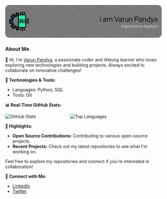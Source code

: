 ![Header Image](./header.png)
### About Me

👋 Hi, I'm [Varun Pandya](https://github.com/Pandyavarun), a passionate coder and lifelong learner who loves exploring new technologies and building projects. Always excited to collaborate on innovative challenges!

**🔧 Technologies & Tools:**
- Languages: Python, SQL
- Tools: Git

**📊 Real-Time GitHub Stats:**

<img src="https://github-readme-stats.vercel.app/api/top-langs?username=Pandyavarun&layout=compact&card_width=275&theme=github_dark&langs_count=10" alt="Top Languages" align="right" width="295">

![GitHub Stats](https://github-readme-stats.vercel.app/api?username=Pandyavarun&show_icons=true&count_private=true&hide_title=true&hide_border=true&theme=dark)

**🌟 Highlights:**
- **Open Source Contributions:** Contributing to various open-source projects.
- **Recent Projects:** Check out my latest repositories to see what I'm working on.

Feel free to explore my repositories and connect if you're interested in collaboration!

**🔗 Connect with Me:**
- [LinkedIn](https://www.linkedin.com/in/varun-pandya)
- [Twitter](https://x.com/Varunpandya31)
